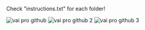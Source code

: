 Check "instructions.txt" for each folder!


![vai pro github](https://user-images.githubusercontent.com/29405747/231881667-2185987a-7115-451a-a858-f8376100974d.png)
![vai pro github 2](https://user-images.githubusercontent.com/29405747/231881672-59c1fe28-81d0-42ef-9cc9-38ad0173b877.png)
![vai pro github 3](https://user-images.githubusercontent.com/29405747/231881676-9b0d6218-e72c-4213-a972-2672eb412ed5.png)
